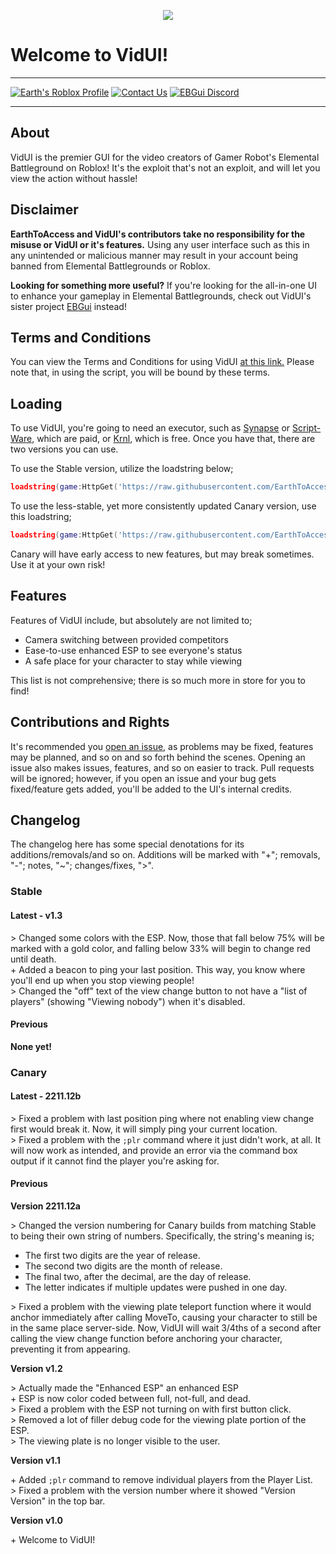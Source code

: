 <p align="center">
  <img src="https://user-images.githubusercontent.com/38049304/200951525-9c7025a3-3d62-4fce-8643-e65639a539bc.png">
</p>

# Welcome to VidUI!

---

[![Earth's Roblox Profile](https://user-images.githubusercontent.com/38049304/185816395-296cc028-f944-490d-8889-33a83d5922f5.svg)](https://www.roblox.com/users/32573334/profile)
[![Contact Us](https://user-images.githubusercontent.com/38049304/187346520-b67caa7c-ccfe-460b-bf88-ac99903f73ed.svg)](mailto:ebgui.staff@gmail.com)
[![EBGui Discord](https://user-images.githubusercontent.com/38049304/185876260-95e670cf-c037-4082-b03d-b758bc4a492b.svg)](https://discord.gg/z3QZzFJBvj)

---

## About

VidUI is the premier GUI for the video creators of Gamer Robot's Elemental Battleground on Roblox! It's the exploit that's not an exploit, and will let you view the action without hassle!

## Disclaimer

**EarthToAccess and VidUI's contributors take no responsibility for the misuse or VidUI or it's features.** Using any user interface such as this in any unintended or malicious manner may result in your account being banned from Elemental Battlegrounds or Roblox.

**Looking for something more useful?** If you're looking for the all-in-one UI to enhance your gameplay in Elemental Battlegrounds, check out VidUI's sister project [EBGui](https://github.com/EarthToAccess/EBGui) instead!

## Terms and Conditions

You can view the Terms and Conditions for using VidUI [at this link.](https://docs.google.com/document/d/15qLJqaVDGmreg5xAgqxvFeVPghS-YcuUUu355M5BJkM/edit?usp=sharing) Please note that, in using the script, you will be bound by these terms.

## Loading

To use VidUI, you're going to need an executor, such as [Synapse](https://x.synapse.to) or [Script-Ware](https://script-ware.com), which are paid, or [Krnl](https://krnl.vip/), which is free. Once you have that, there are two versions you can use.

To use the Stable version, utilize the loadstring below;

  ```lua
  loadstring(game:HttpGet('https://raw.githubusercontent.com/EarthToAccess/VidUI/main/stable.lua'))()
  ```

To use the less-stable, yet more consistently updated Canary version, use this loadstring;

  ```lua
  loadstring(game:HttpGet('https://raw.githubusercontent.com/EarthToAccess/VidUI/main/canary.lua'))()
  ```

Canary will have early access to new features, but may break sometimes. Use it at your own risk!

## Features

Features of VidUI include, but absolutely are not limited to;

- Camera switching between provided competitors
- Ease-to-use enhanced ESP to see everyone's status
- A safe place for your character to stay while viewing

This list is not comprehensive; there is so much more in store for you to find!

## Contributions and Rights



It's recommended you [open an issue](https://github.com/EarthToAccess/VidUI/issues), as problems may be fixed, features may be planned, and so on and so forth behind the scenes. Opening an issue also makes issues, features, and so on easier to track. Pull requests will be ignored; however, if you open an issue and your bug gets fixed/feature gets added, you'll be added to the UI's internal credits.

## Changelog

The changelog here has some special denotations for its additions/removals/and so on. Additions will be marked with "+"; removals, "-"; notes, "~"; changes/fixes, ">".

### Stable 

#### Latest - v1.3

\> Changed some colors with the ESP. Now, those that fall below 75% will be marked with a gold color, and falling below 33% will begin to change red until death.  
\+ Added a beacon to ping your last position. This way, you know where you'll end up when you stop viewing people!  
\> Changed the "off" text of the view change button to not have a "list of players" (showing "Viewing nobody") when it's disabled.  

#### Previous

**None yet!**

### Canary

#### Latest - 2211.12b 

\> Fixed a problem with last position ping where not enabling view change first would break it. Now, it will simply ping your current location.  
\> Fixed a problem with the `;plr` command where it just didn't work, at all. It will now work as intended, and provide an error via the command box output if it cannot find the player you're asking for.

#### Previous

**Version 2211.12a**

\> Changed the version numbering for Canary builds from matching Stable to being their own string of numbers. Specifically, the string's meaning is;
  - The first two digits are the year of release.
  - The second two digits are the month of release.
  - The final two, after the decimal, are the day of release.
  - The letter indicates if multiple updates were pushed in one day.  

\> Fixed a problem with the viewing plate teleport function where it would anchor immediately after calling MoveTo, causing your character to still be in the same place server-side. Now, VidUI will wait 3/4ths of a second after calling the view change function before anchoring your character, preventing it from appearing.

**Version v1.2**

\> Actually made the "Enhanced ESP" an enhanced ESP  
\+ ESP is now color coded between full, not-full, and dead.  
\> Fixed a problem with the ESP not turning on with first button click.  
\> Removed a lot of filler debug code for the viewing plate portion of the ESP.  
\> The viewing plate is no longer visible to the user.  

**Version v1.1**

\+ Added `;plr` command to remove individual players from the Player List.  
\> Fixed a problem with the version number where it showed "Version Version" in the top bar.

**Version v1.0**

\+ Welcome to VidUI!  